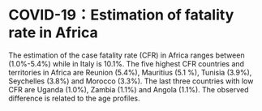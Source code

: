 # COVID-19：Estimation of fatality rate in Africa
The estimation of the case fatality rate (CFR) in Africa ranges between (1.0%-5.4%) while in Italy is 10.1%. The five highest CFR countries and territories in Africa are Reunion (5.4%), Mauritius (5.1 %), Tunisia (3.9%), Seychelles (3.8%) and Morocco (3.3%). The last three countries with low CFR are Uganda (1.0%), Zambia (1.1%) and Angola (1.1%). The observed difference is related to the age profiles.
